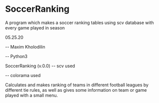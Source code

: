# SoccerRanking
A program which makes a soccer ranking tables using scv database with every game played in season

05.25.20

-- Maxim Kholodilin

-- Python3

SoccerRanking (v.0.0)
-- scv used

-- colorama used 

Calculates and makes ranking of teams in different football leagues by different tie rules, as well as gives some information 
on team or game played with a small menu.

